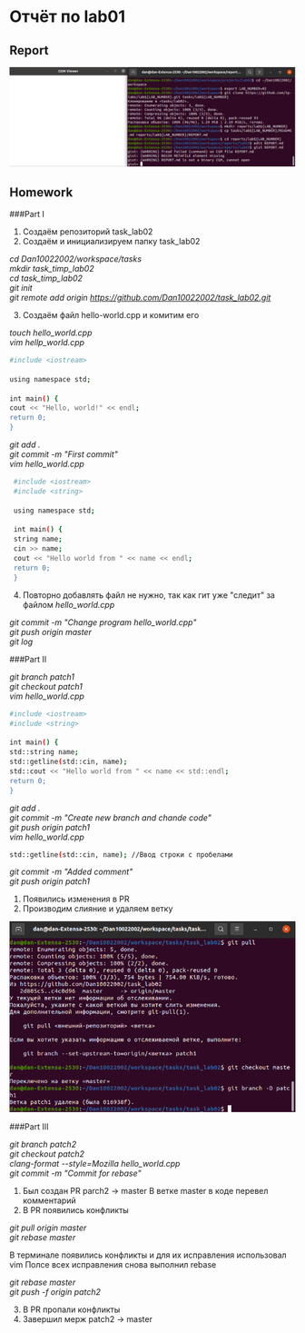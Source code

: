 # Отчёт по lab01

## Report

![report](https://github.com/Dan10022002/task_lab02/blob/master/report11.png)

## Homework

###Part I

1. Создаём репозиторий task_lab02
2. Создаём и инициализируем папку task_lab02

_cd Dan10022002/workspace/tasks<br/>
mkdir task_timp_lab02<br/>
cd task_timp_lab02<br/>
git init<br/>
git remote add origin https://github.com/Dan10022002/task_lab02.git_

3. Создаём файл hello-world.cpp и комитим его

_touch hello_world.cpp<br/>
vim hellp_world.cpp_
```sh
#include <iostream>
  
using namespace std;
  
int main() {
cout << "Hello, world!" << endl;
return 0;
}
```

_git add .<br/>
git commit -m "First commit"<br/>
vim hello_world.cpp_
```sh
 #include <iostream>
 #include <string>
 
 using namespace std;
 
 int main() {
 string name;
 cin >> name;
 cout << "Hello world from " << name << endl;
 return 0;
 }
 ```
 
 4. Повторно добавлять файл не нужно, так как гит уже "следит" за файлом *hello_world.cpp*
 
 _git commit -m "Change program hello_world.cpp"<br/>
 git push origin master<br/>
 git log_

###Part II

_git branch patch1<br/>
git checkout patch1<br/>
vim hello_world.cpp_

```sh
#include <iostream>
#include <string>

int main() {
std::string name;
std::getline(std::cin, name);
std::cout << "Hello world from " << name << std::endl;
return 0;
}
```

_git add .<br/>
git commit -m "Create new branch and chande code"<br/>
git push origin patch1<br/>
vim hello_world.cpp_

```sh
std::getline(std::cin, name); //Ввод строки с пробелами
```

_git commit -m "Added comment"<br/>
git push origin patch1_

1. Появились изменения в PR
2. Производим слияние и удаляем ветку

![pull](https://github.com/Dan10022002/task_lab02/blob/master/pull.png)

###Part III

_git branch patch2<br/>
git checkout patch2<br/>
clang-format --style=Mozilla hello_world.cpp<br/>
git commit -m "Commit for rebase"_

1. Был создан PR parch2 -> master В ветке master в коде перевел комментарий
2. В PR появились конфликты

_git pull origin master<br/>
git rebase master_

В терминале появились конфликты и для их исправления использовал vim Полсе всех исправления снова выполнил rebase

_git rebase master<br/>
git push -f origin patch2_

3. В PR пропали конфликты
4. Завершил мерж patch2 -> master
